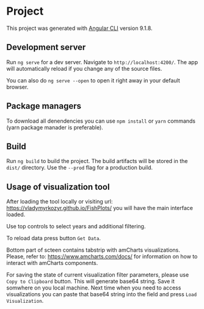 # Project

This project was generated with [Angular CLI](https://github.com/angular/angular-cli) version 9.1.8.

## Development server

Run `ng serve` for a dev server. Navigate to `http://localhost:4200/`. The app will automatically reload if you change any of the source files.

You can also do `ng serve --open` to open it right away in your default browser.

## Package managers

To download all denendencies you can use `npm install` or `yarn` commands (yarn package manader is preferable).

## Build

Run `ng build` to build the project. The build artifacts will be stored in the `dist/` directory. Use the `--prod` flag for a production build.

## Usage of visualization tool

After loading the tool locally or visiting url: https://vladymyrkozyr.github.io/FishPlots/ you will have the main interface loaded.

Use top controls to select years and additional filtering.

To reload data press button `Get Data`.

Bottom part of scteen contains tabstrip with amCharts visualizations. Please, refer to: https://www.amcharts.com/docs/ for information on how to interact with amCharts components.

For saving the state of current visualization filter parameters, please use `Copy to Clipboard` button. This will generate base64 string. Save it somwhere on you local machine. Next time when you need to access visualizations you can paste that base64 string into the field and press `Load Visualization`.
